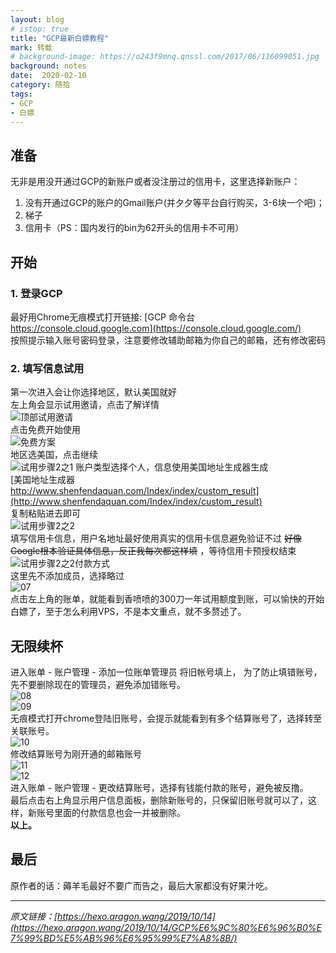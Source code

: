 ```yaml
---
layout: blog
# istop: true
title: "GCP最新白嫖教程"
mark: 转载
# background-image: https://o243f9mnq.qnssl.com/2017/06/116099051.jpg
background: notes
date:  2020-02-10
category: 随拾
tags:
- GCP
- 白嫖
---
```


## 准备
无非是用没开通过GCP的新账户或者没注册过的信用卡，这里选择新账户：
1. 没有开通过GCP的账户的Gmail账户(并夕夕等平台自行购买，3-6块一个吧)；
2. 梯子
3. 信用卡（PS：国内发行的bin为62开头的信用卡不可用）

## 开始
### 1. 登录GCP
最好用Chrome无痕模式打开链接:
[GCP 命令台 https://console.cloud.google.com](https://console.cloud.google.com/)  
按照提示输入账号密码登录，注意要修改辅助邮箱为你自己的邮箱，还有修改密码
### 2. 填写信息试用
第一次进入会让你选择地区，默认美国就好  
左上角会显示试用邀请，点击了解详情  
![顶部试用邀请][]  
点击免费开始使用  
![免费方案][]  
地区选美国，点击继续  
![试用步骤2之1][]
账户类型选择个人，信息使用美国地址生成器生成  
[美国地址生成器 http://www.shenfendaquan.com/Index/index/custom_result](http://www.shenfendaquan.com/Index/index/custom_result)  
复制粘贴进去即可  
![试用步骤2之2][]  
填写信用卡信息，用户名地址最好使用真实的信用卡信息避免验证不过 ~~好像Google根本验证具体信息，反正我每次都这样填~~ ，等待信用卡预授权结束  
![试用步骤2之2付款方式][]  
这里先不添加成员，选择略过  
![07][]  
点击左上角的账单，就能看到香喷喷的300刀一年试用额度到账，可以愉快的开始白嫖了，至于怎么利用VPS，不是本文重点，就不多赘述了。  

## 无限续杯
进入账单 - 账户管理 - 添加一位账单管理员 将旧帐号填上， 为了防止填错账号，先不要删除现在的管理员，避免添加错账号。  
![08][]  
![09][]  
无痕模式打开chrome登陆旧账号，会提示就能看到有多个结算账号了，选择转至关联账号。  
![10][]  
修改结算账号为刚开通的邮箱账号  
![11][]  
![12][]  
进入账单 - 账户管理 - 更改结算账号，选择有钱能付款的账号，避免被反撸。  
最后点击右上角显示用户信息面板，删除新账号的，只保留旧账号就可以了，这样，新账号里面的付款信息也会一并被删除。  
__以上。__

## 最后
原作者的话：薅羊毛最好不要广而告之，最后大家都没有好果汁吃。  

---


_原文链接：[https://hexo.aragon.wang/2019/10/14](https://hexo.aragon.wang/2019/10/14/GCP%E6%9C%80%E6%96%B0%E7%99%BD%E5%AB%96%E6%95%99%E7%A8%8B/)_



[顶部试用邀请]: https://s2.ax1x.com/2020/02/10/15aqGq.png
[免费方案]: https://s2.ax1x.com/2020/02/10/15d9o9.png
[试用步骤2之1]: https://s2.ax1x.com/2020/02/10/15dZLD.png
[试用步骤2之2]: https://s2.ax1x.com/2020/02/10/15dxpt.png
[试用步骤2之2付款方式]: https://s2.ax1x.com/2020/02/10/15we10.png

[07]: https://i.postimg.cc/52w1vFGv/2020-02-10-img-07.png
[08]: https://i.postimg.cc/KcwyHNhB/2020-02-10-img-08.png
[09]: https://i.postimg.cc/Z5Ft0zBx/2020-02-10-img-09.png
[10]: https://i.postimg.cc/g0NCqyKw/2020-02-10-img-10.png
[11]: https://i.postimg.cc/tTc88Xwp/2020-02-10-img-11.png
[12]: https://i.postimg.cc/HjDRs6TN/2020-02-10-img-12.png
[13]: https://i.postimg.cc/fT7DS91d/2020-02-10-img-13.png